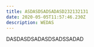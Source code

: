 ```yaml
---
title: ASDASDSADSADASD232132131
date: 2020-05-05T11:57:46.230Z
description: WEDAS
---
```

DASDASDSADASDSADSSADAD